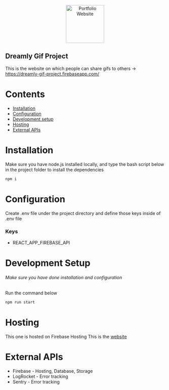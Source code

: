 <p align="center">
  <img src="https://user-images.githubusercontent.com/31304661/77071478-7492b400-6a2f-11ea-99a0-50374f4ca827.png" style="width:120px" alt="Portfolio Website">
</p>

## Dreamly Gif Project

This is the website on which people can share gifs to others
-> https://dreamly-gif-project.firebaseapp.com/

# Contents

- [Installation](#installation)
- [Configuration](#configuration)
- [Development setup](#development-setup)
- [Hosting](#hosting)
- [External APIs](#external-apis)

# Installation

Make sure you have node.js installed locally, and type the bash script below in the project folder to install the dependencies

```bash
npm i
```

# Configuration

Create .env file under the project directory and define those keys inside of .env file

### Keys

- REACT_APP_FIREBASE_API

# Development Setup

###### Make sure you have done installation and configuration

Run the command below

```bash
npm run start
```

# Hosting

This one is hosted on Firebase Hosting
This is the [website](https://dreamly-gif-project.firebaseapp.com/)



# External APIs

- Firebase - Hosting, Database, Storage
- LogRocket - Error tracking
- Sentry - Error tracking

